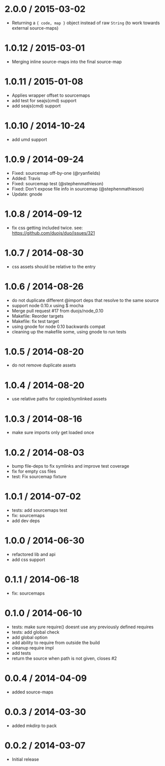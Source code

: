 
2.0.0 / 2015-03-02
==================

  * Returning a `{ code, map }` object instead of raw `String` (to work towards external source-maps)

1.0.12 / 2015-03-01
===================

  * Merging inline source-maps into the final source-map

1.0.11 / 2015-01-08
===================

  * Applies wrapper offset to sourcemaps
  * add test for seajs(cmd) support
  * add seajs(cmd) support

1.0.10 / 2014-10-24
===================

  * add umd support

1.0.9 / 2014-09-24
==================

 * Fixed: sourcemap off-by-one (@ryanfields)
 * Added: Travis
 * Fixed: sourcemap test (@stephenmathieson)
 * Fixed: Don't expose file info in sourcemap (@stephenmathieson)
 * Update: gnode

1.0.8 / 2014-09-12
==================

 * fix css getting included twice. see: https://github.com/duojs/duo/issues/321

1.0.7 / 2014-08-30
==================

 * css assets should be relative to the entry

1.0.6 / 2014-08-26
==================

 * do not duplicate different @import deps that resolve to the same source
 * support node 0.10.x using $ mocha
 * Merge pull request #17 from duojs/node_0.10
 * Makefile: Reorder targets
 * Makefile: fix test target
 * using gnode for node 0.10 backwards compat
 * cleaning up the makefile some, using gnode to run tests

1.0.5 / 2014-08-20
==================

 * do not remove duplicate assets

1.0.4 / 2014-08-20
==================

 * use relative paths for copied/symlinked assets

1.0.3 / 2014-08-16
==================

 * make sure imports only get loaded once

1.0.2 / 2014-08-03
==================

 * bump file-deps to fix symlinks and improve test coverage
 * fix for empty css files
 * test: Fix sourcemap fixture

1.0.1 / 2014-07-02
==================

 * tests: add sourcemaps test
 * fix: sourcemaps
 * add dev deps

1.0.0 / 2014-06-30
==================

 * refactored lib and api
 * add css support

0.1.1 / 2014-06-18
==================

 * fix: sourcemaps

0.1.0 / 2014-06-10
==================

 * tests: make sure require() doesnt use any previously defined requires
 * tests: add global check
 * add global option
 * add ability to require from outside the build
 * cleanup require impl
 * add tests
 * return the source when path is not given, closes #2

0.0.4 / 2014-04-09
==================

 * added source-maps

0.0.3 / 2014-03-30
==================

 * added mkdirp to pack

0.0.2 / 2014-03-07
==================

 * Initial release
